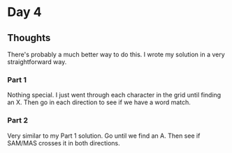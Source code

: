 # Day 4

## Thoughts

There's probably a much better way to do this. I wrote my solution in a very straightforward way.

### Part 1

Nothing special. I just went through each character in the grid until finding an X. Then go in each direction to see if we have a word match.

### Part 2

Very similar to my Part 1 solution. Go until we find an A. Then see if SAM/MAS crosses it in both directions.
